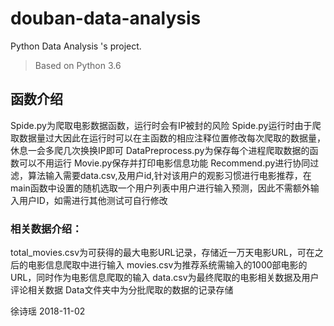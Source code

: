 # douban-data-analysis
Python Data Analysis 's project. 

> Based on Python 3.6

## 函数介绍

Spide.py为爬取电影数据函数，运行时会有IP被封的风险
Spide.py运行时由于爬取数据量过大因此在运行时可以在主函数的相应注释位置修改每次爬取的数据量，休息一会多爬几次换换IP即可
DataPreprocess.py为保存每个进程爬取数据的函数可以不用运行
Movie.py保存并打印电影信息功能
Recommend.py进行协同过滤，算法输入需要data.csv,及用户id,针对该用户的观影习惯进行电影推荐，在main函数中设置的随机选取一个用户列表中用户进行输入预测，因此不需额外输入用户ID，如需进行其他测试可自行修改

### 相关数据介绍：
total_movies.csv为可获得的最大电影URL记录，存储近一万天电影URL，可在之后的电影信息爬取中进行输入
movies.csv为推荐系统需输入的1000部电影的URL，同时作为电影信息爬取的输入
data.csv为最终爬取的电影相关数据及用户评论相关数据
Data文件夹中为分批爬取的数据的记录存储

徐诗瑶
2018-11-02
